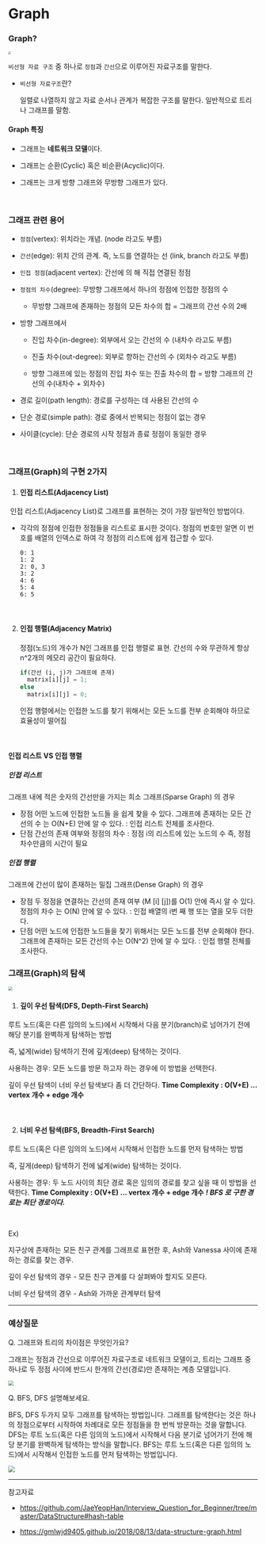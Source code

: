 # Graph

### Graph?

<img src="image\그래프_그래프.png" style="zoom: 33%;" />

`비선형 자료 구조` 중 하나로 `정점`과 `간선`으로 이루어진 자료구조를 말한다.

- `비선형 자료구조`란?

  일렬로 나열하지 않고 자료 순서나 관계가 복잡한 구조를 말한다. 일반적으로 트리나 그래프를 말함.

#### Graph 특징

- 그래프는 **네트워크 모델**이다.

- 그래프는 순환(Cyclic) 혹은 비순환(Acyclic)이다.
- 그래프는 크게 방향 그래프와 무방향 그래프가 있다.

<br>

### 그래프 관련 용어

- `정점`(vertex): 위치라는 개념. (node 라고도 부름)

- `간선`(edge): 위치 간의 관계. 즉, 노드를 연결하는 선 (link, branch 라고도 부름)

- `인접 정점`(adjacent vertex): 간선에 의 해 직접 연결된 정점

- `정점의 차수`(degree): 무방향 그래프에서 하나의 정점에 인접한 정점의 수

  - 무방향 그래프에 존재하는 정점의 모든 차수의 합 = 그래프의 간선 수의 2배

- 방향 그래프에서

  - 진입 차수(in-degree): 외부에서 오는 간선의 수 (내차수 라고도 부름)
  - 진출 차수(out-degree): 외부로 향하는 간선의 수 (외차수 라고도 부름)

  - 방향 그래프에 있는 정점의 진입 차수 또는 진출 차수의 합 
    = 방향 그래프의 간선의 수(내차수 + 외차수)

- 경로 길이(path length): 경로를 구성하는 데 사용된 간선의 수

- 단순 경로(simple path): 경로 중에서 반복되는 정점이 없는 경우

- 사이클(cycle): 단순 경로의 시작 정점과 종료 정점이 동일한 경우

<br>

### 그래프(Graph)의 구현 2가지

1. #### 인접 리스트(Adjacency List)

  ​	인접 리스트(Adjacency List)로 그래프를 표현하는 것이 가장 일반적인 방법이다.

  - 각각의 정점에 인접한 정점들을 리스트로 표시한 것이다. 정점의 번호만 알면 이 번호를 배열의 인덱스로 하여 각 정점의 리스트에 쉽게 접근할 수 있다.

    ```
    0: 1
    1: 2
    2: 0, 3
    3: 2
    4: 6
    5: 4
    6: 5
    ```

<br>

2. #### 인접 행렬(Adjacency Matrix)

   정점(노드)의 개수가 N인 그래프를 인접 행렬로 표현.
   간선의 수와 무관하게 항상 n^2개의 메모리 공간이 필요하다.

   ```python
   if(간선 (i, j)가 그래프에 존재)
     matrix[i][j] = 1;
   else
     matrix[i][j] = 0;
   ```

   인접 행렬에서는 인접한 노드를 찾기 위해서는 모든 노드를 전부 순회해야 하므로 효율성이 떨어짐

<br>

#### 인접 리스트 VS 인접 행렬 

##### 인접 리스트

그래프 내에 적은 숫자의 간선만을 가지는 희소 그래프(Sparse Graph) 의 경우

- 장점
  어떤 노드에 인접한 노드들 을 쉽게 찾을 수 있다.
  그래프에 존재하는 모든 간선의 수 는 O(N+E) 안에 알 수 있다. : 인접 리스트 전체를 조사한다.
- 단점
  간선의 존재 여부와 정점의 차수 : 정점 i의 리스트에 있는 노드의 수 즉, 정점 차수만큼의 시간이 필요

##### 인접 행렬

그래프에 간선이 많이 존재하는 밀집 그래프(Dense Graph) 의 경우

- 장점
  두 정점을 연결하는 간선의 존재 여부 (M [i] [j])를 O(1) 안에 즉시 알 수 있다.
  정점의 차수 는 O(N) 안에 알 수 있다. : 인접 배열의 i번 째 행 또는 열을 모두 더한다.
- 단점
  어떤 노드에 인접한 노드들을 찾기 위해서는 모든 노드를 전부 순회해야 한다.
  그래프에 존재하는 모든 간선의 수는 O(N^2) 안에 알 수 있다. : 인접 행렬 전체를 조사한다.
  



### 그래프(Graph)의 탐색

<img src="image\그래프_BFSDFS.png" style="zoom: 50%;" >



1. #### 깊이 우선 탐색(DFS, Depth-First Search)

  루트 노드(혹은 다른 임의의 노드)에서 시작해서 다음 분기(branch)로 넘어가기 전에 해당 분기를 완벽하게 탐색하는 방법

  즉, 넓게(wide) 탐색하기 전에 깊게(deep) 탐색하는 것이다.

  사용하는 경우: 모든 노드를 방문 하고자 하는 경우에 이 방법을 선택한다.

  깊이 우선 탐색이 너비 우선 탐색보다 좀 더 간단하다.
  **Time Complexity : O(V+E) … vertex 개수 + edge 개수**

<br>

2. #### 너비 우선 탐색(BFS, Breadth-First Search)

  루트 노드(혹은 다른 임의의 노드)에서 시작해서 인접한 노드를 먼저 탐색하는 방법

  즉, 깊게(deep) 탐색하기 전에 넓게(wide) 탐색하는 것이다.

  사용하는 경우: 두 노드 사이의 최단 경로 혹은 임의의 경로를 찾고 싶을 때 이 방법을 선택한다.
   **Time Complexity : O(V+E) … vertex 개수 + edge 개수** ***! BFS 로 구한 경로는 최단 경로이다.***

<br>

Ex)

지구상에 존재하는 모든 친구 관계를 그래프로 표현한 후, Ash와 Vanessa 사이에 존재하는 경로를 찾는 경우.

깊이 우선 탐색의 경우 - 모든 친구 관계를 다 살펴봐야 할지도 모른다. 

너비 우선 탐색의 경우 - Ash와 가까운 관계부터 탐색

<hr>

### 예상질문

Q. 그래프와 트리의 차이점은 무엇인가요?

그래프는 정점과 간선으로 이루어진 자료구조로 네트워크 모델이고, 트리는 그래프 중 하나로 두 정점 사이에 반드시 한개의 간선(경로)만 존재하는 계층 모델입니다. 

<img src="image\그래프_그래프와트리차이.JPG" style="zoom: 67%;" />

<br>

Q. BFS, DFS 설명해보세요.

BFS, DFS 두가지 모두 그래프를 탐색하는 방법입니다. 그래프를 탐색한다는 것은 하나의 정점으로부터 시작하여 차례대로 모든 정점들을 한 번씩 방문하는 것을 말합니다. DFS는 루트 노드(혹은 다른 임의의 노드)에서 시작해서 다음 분기로 넘어가기 전에 해당 분기를 완벽하게 탐색하는 방식을 말합니다. BFS는 루트 노드(혹은 다른 임의의 노드)에서 시작해서 인접한 노드를 먼저 탐색하는 방법입니다.

<img src="image\그래프_BFSDFS구현.jpg" style="zoom:80%;" >




<hr>

참고자료

- https://github.com/JaeYeopHan/Interview_Question_for_Beginner/tree/master/DataStructure#hash-table

- https://gmlwjd9405.github.io/2018/08/13/data-structure-graph.html




